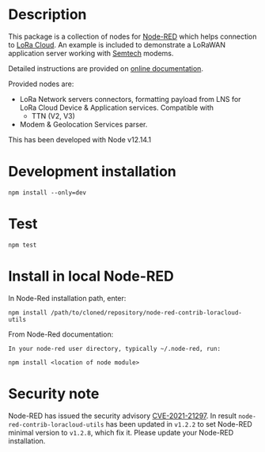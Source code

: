 # Description
This package is a collection of nodes for [Node-RED](https://nodered.org/)
which helps connection to [LoRa Cloud](https://www.loracloud.com/).  An example
is included to demonstrate a LoRaWAN application server working with
[Semtech](https://www.semtech.com/) modems.

Detailed instructions are provided on
[online documentation](https://lora-developers.semtech.com/resources/tools/lora-basics/lora-basics-for-end-nodes/developer-walk-through/).

Provided nodes are:
* LoRa Network servers connectors, formatting payload from LNS for LoRa Cloud
  Device & Application services. Compatible with
   * TTN (V2, V3)
* Modem & Geolocation Services parser.

This has been developed with Node v12.14.1

# Development installation
```
npm install --only=dev
```

# Test
```
npm test
```

# Install in local Node-RED
In Node-Red installation path, enter:
```
npm install /path/to/cloned/repository/node-red-contrib-loracloud-utils
```

From Node-Red documentation:
```
In your node-red user directory, typically ~/.node-red, run:

npm install <location of node module>
```

# Security note
Node-RED has issued the security advisory [CVE-2021-21297](https://github.com/advisories/GHSA-xp9c-82x8-7f67). In result `node-red-contrib-loracloud-utils` has been updated in `v1.2.2` to set Node-RED minimal version to `v1.2.8`, which fix it. Please update your Node-RED installation.
